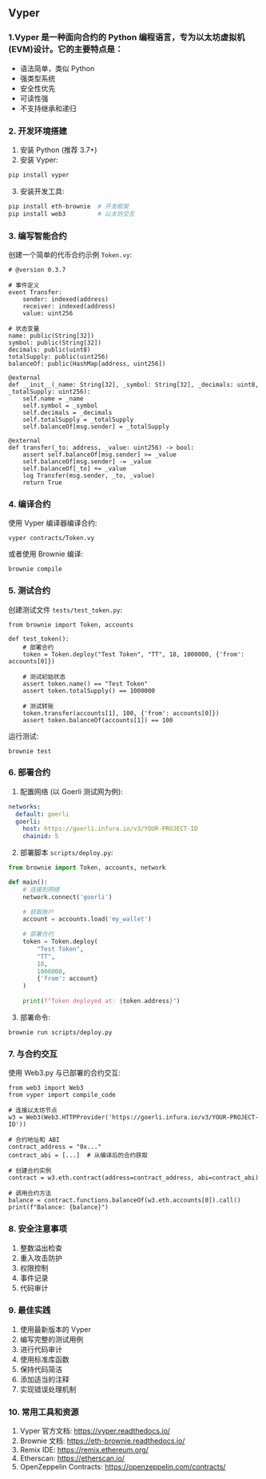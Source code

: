 ## Vyper

### 1.Vyper 是一种面向合约的 Python 编程语言，专为以太坊虚拟机(EVM)设计。它的主要特点是：
- 语法简单，类似 Python
- 强类型系统
- 安全性优先
- 可读性强
- 不支持继承和递归
### 2. 开发环境搭建
1. 安装 Python (推荐 3.7+)
2. 安装 Vyper:
```bash
pip install vyper
```

3. 安装开发工具:
```bash
pip install eth-brownie  # 开发框架
pip install web3         # 以太坊交互
```

### 3. 编写智能合约
创建一个简单的代币合约示例 `Token.vy`:
```
# @version 0.3.7

# 事件定义
event Transfer:
    sender: indexed(address)
    receiver: indexed(address)
    value: uint256

# 状态变量
name: public(String[32])
symbol: public(String[32])
decimals: public(uint8)
totalSupply: public(uint256)
balanceOf: public(HashMap[address, uint256])

@external
def __init__(_name: String[32], _symbol: String[32], _decimals: uint8, _totalSupply: uint256):
    self.name = _name
    self.symbol = _symbol
    self.decimals = _decimals
    self.totalSupply = _totalSupply
    self.balanceOf[msg.sender] = _totalSupply

@external
def transfer(_to: address, _value: uint256) -> bool:
    assert self.balanceOf[msg.sender] >= _value
    self.balanceOf[msg.sender] -= _value
    self.balanceOf[_to] += _value
    log Transfer(msg.sender, _to, _value)
    return True
```

### 4. 编译合约
使用 Vyper 编译器编译合约:
```
vyper contracts/Token.vy
```
或者使用 Brownie 编译:
```
brownie compile
```

### 5. 测试合约
创建测试文件 `tests/test_token.py`:
```
from brownie import Token, accounts

def test_token():
    # 部署合约
    token = Token.deploy("Test Token", "TT", 18, 1000000, {'from': accounts[0]})
    
    # 测试初始状态
    assert token.name() == "Test Token"
    assert token.totalSupply() == 1000000
    
    # 测试转账
    token.transfer(accounts[1], 100, {'from': accounts[0]})
    assert token.balanceOf(accounts[1]) == 100
```
运行测试:
```
brownie test
```

### 6. 部署合约
1. 配置网络 (以 Goerli 测试网为例):
```python:brownie-config.yaml
networks:
  default: goerli
  goerli:
    host: https://goerli.infura.io/v3/YOUR-PROJECT-ID
    chainid: 5
```

2. 部署脚本 `scripts/deploy.py`:
```python:scripts/deploy.py
from brownie import Token, accounts, network

def main():
    # 连接到网络
    network.connect('goerli')
    
    # 获取账户
    account = accounts.load('my_wallet')
    
    # 部署合约
    token = Token.deploy(
        "Test Token",
        "TT",
        18,
        1000000,
        {'from': account}
    )
    
    print(f"Token deployed at: {token.address}")
```

3. 部署命令:
```
brownie run scripts/deploy.py
```
### 7. 与合约交互
使用 Web3.py 与已部署的合约交互:
```
from web3 import Web3
from vyper import compile_code

# 连接以太坊节点
w3 = Web3(Web3.HTTPProvider('https://goerli.infura.io/v3/YOUR-PROJECT-ID'))

# 合约地址和 ABI
contract_address = "0x..."
contract_abi = [...]  # 从编译后的合约获取

# 创建合约实例
contract = w3.eth.contract(address=contract_address, abi=contract_abi)

# 调用合约方法
balance = contract.functions.balanceOf(w3.eth.accounts[0]).call()
print(f"Balance: {balance}")
```
### 8. 安全注意事项
1. 整数溢出检查
2. 重入攻击防护
3. 权限控制
4. 事件记录
5. 代码审计
### 9. 最佳实践
1. 使用最新版本的 Vyper
2. 编写完整的测试用例
3. 进行代码审计
4. 使用标准库函数
5. 保持代码简洁
6. 添加适当的注释
7. 实现错误处理机制
### 10. 常用工具和资源
1. Vyper 官方文档: https://vyper.readthedocs.io/
2. Brownie 文档: https://eth-brownie.readthedocs.io/
3. Remix IDE: https://remix.ethereum.org/
4. Etherscan: https://etherscan.io/
5. OpenZeppelin Contracts: https://openzeppelin.com/contracts/
